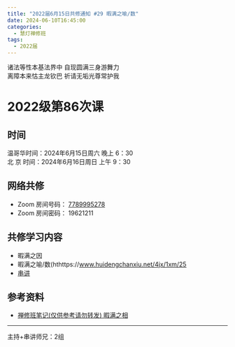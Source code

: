 ```yaml
---
title: "2022届6月15日共修通知 #29 暇满之喻/数"
date: 2024-06-10T16:45:00
categories:
  - 慧灯禅修班
tags:
  - 2022届
---
```

诸法等性本基法界中 自现圆满三身游舞力\
离障本来怙主龙钦巴 祈请无垢光尊常护我

# 2022级第86次课

## 时间

温哥华时间：2024年6月15日周六 晚上 6：30\
北  京 时间：2024年6月16日周日 上午 9：30

## 网络共修

* Zoom 房间号码： [7789995278](https://us02web.zoom.us/j/7789995278?pwd=VjZmbWJFY2k2K0E5RVB2cTNIQmhqUT09)
* Zoom 房间密码： 19621211

## 共修学习内容

*   暇满之因
*   暇满之喻/数(hthttps://www.huidengchanxiu.net/4jx/1xm/25
* [串讲](https://box.hdcxb.net/%E5%85%B6%E4%BB%96%E8%B5%84%E6%96%99/f/2022%E5%B1%8A)


## 参考资料

* [禅修班笔记(仅供参考请勿转发) 暇满之相](https://bj.cxb123.cc/1xm/5-xia-man-zhi-xiang/)

- - -


主持+串讲师兄：2组
